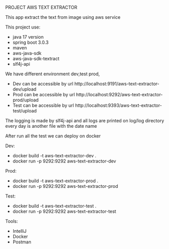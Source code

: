 PROJECT AWS TEXT EXTRACTOR

This app extract the text from image using aws service

This project use:
- java 17 version
- spring boot 3.0.3
- maven 
- aws-java-sdk 
- aws-java-sdk-textract
- slf4j-api

We have different environment dev,test prod,
- Dev can be accessible by url http://localhost:9191/aws-text-extractor-dev/upload
- Prod can be accessible by url http://localhost:9292/aws-text-extractor-prod/upload
- Test can be accessible by url http://localhost:9393/aws-text-extractor-test/upload

The logging is made by slf4j-api  and all logs are printed on log/log directory every day
is another file with the date name

After run all the test we can deploy on docker

Dev: 
- docker build -t aws-text-extractor-dev .  
- docker run -p 9292:9292 aws-text-extractor-dev 

Prod:
- docker build -t aws-text-extractor-prod .
- docker run -p 9292:9292 aws-text-extractor-prod

Test:
- docker build -t aws-text-extractor-test .
- docker run -p 9292:9292 aws-text-extractor-test 

Tools:
- IntelliJ
- Docker
- Postman
